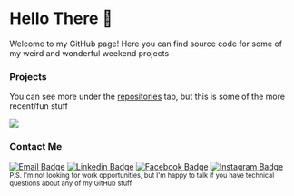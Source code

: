 # Hello There 👋

Welcome to my GitHub page! Here you can find source code for some of my weird and wonderful weekend projects

### Projects
You can see more under the [repositories](https://github.com/debkbanerji?tab=repositories) tab, but this is some of the more recent/fun stuff

<a href="https://lego-art-remix.com" target="_blank">
  <img align="center" src="https://github-readme-stats.vercel.app/api/pin/?username=debkbanerji&repo=lego-art-remix&bg_color=30,e96443,904e95&title_color=fff&text_color=fff" />
</a>


### Contact Me

[![Email Badge](https://img.shields.io/badge/-Email-red?style=flat-square&logo=gmail&logoColor=white&link=mailto:debkbanerji@gmail.com)](mailto:debkbanerji@gmail.com)
[![Linkedin Badge](https://img.shields.io/badge/-LinkedIn-blue?style=flat-square&logo=Linkedin&logoColor=white&link=https://www.linkedin.com/in/deb-banerji/)](https://www.linkedin.com/in/deb-banerji/)
[![Facebook Badge](https://img.shields.io/badge/-Facebook-blue?style=flat-square&logo=facebook&logoColor=white&link=https://www.facebook.com/deb.banerji.9/)](https://www.facebook.com/deb.banerji.9)
[![Instagram Badge](https://img.shields.io/badge/-Instagram-purple?style=flat-square&logo=instagram&logoColor=white&link=https://instagram.com/debkbanerji/)](https://instagram.com/debkbanerji)
<br>
<sub>P.S. I'm not looking for work opportunities, but I'm happy to talk if you have technical questions about any of my GitHub stuff</sub>
